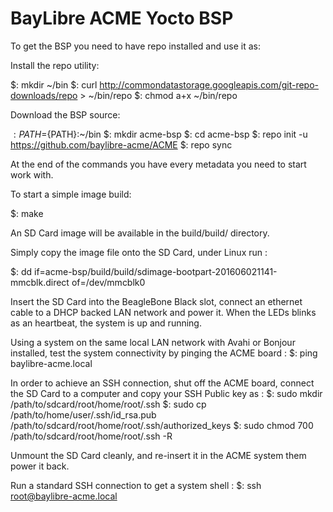 # BayLibre ACME Yocto BSP

To get the BSP you need to have repo installed and use it as:

Install the repo utility:

$: mkdir ~/bin
$: curl http://commondatastorage.googleapis.com/git-repo-downloads/repo > ~/bin/repo
$: chmod a+x ~/bin/repo

Download the BSP source:

$: PATH=${PATH}:~/bin
$: mkdir acme-bsp
$: cd acme-bsp
$: repo init -u https://github.com/baylibre-acme/ACME
$: repo sync

At the end of the commands you have every metadata you need to start work with.

To start a simple image build:

$: make

An SD Card image will be available in the build/build/ directory.

Simply copy the image file onto the SD Card, under Linux run :

$: dd if=acme-bsp/build/build/sdimage-bootpart-201606021141-mmcblk.direct of=/dev/mmcblk0

Insert the SD Card into the BeagleBone Black slot, connect an ethernet cable to a DHCP backed LAN network and power it.
When the LEDs blinks as an heartbeat, the system is up and running.

Using a system on the same local LAN network with Avahi or Bonjour installed, test the system connectivity by pinging the ACME board :
$: ping baylibre-acme.local

In order to achieve an SSH connection, shut off the ACME board, connect the SD Card to a computer and copy your SSH Public key as :
$: sudo mkdir /path/to/sdcard/root/home/root/.ssh
$: sudo cp /path/to/home/user/.ssh/id_rsa.pub /path/to/sdcard/root/home/root/.ssh/authorized_keys
$: sudo chmod 700 /path/to/sdcard/root/home/root/.ssh -R

Unmount the SD Card cleanly, and re-insert it in the ACME system them power it back.

Run a standard SSH connection to get a system shell :
$: ssh root@baylibre-acme.local

